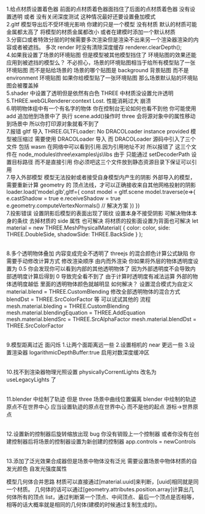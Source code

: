 1.给点材质设置着色器 前面的点材质着色器面挡住了后面的点材质着色器
没有设置透明 或者 没有关闭深度测试 这种情况最好还要设置叠加模式
<br>
2.gltf 模型导出后不受环境光影响
你建的只是一个模型 没有材质 默认的材质可能金属都太高了 将模型的材质金属都改小 或者在建模时添加一个默认材质
<br> 3.分窗口或者特效分层的时候需要多次渲染但是渲染不出来另一个渲染器渲染的内容或者被遮挡。
多次 render 时没有清除深度缓存 renderer.clearDepth();
<br> 4.如果我设置了场景的环境贴图 但是模型被其他模型挡住了 环境贴图的效果还能应用到被遮挡的模型么？
不必担心，场景的环境贴图相当于给所有模型贴了一张环境贴图 而不是贴给场景的
场景的哪个贴图是 background 背景贴图 而不是 environment 环境贴图
如果你给模型贴了一张环境贴图 那么场景默认贴的环境贴图会被覆盖掉
<br>
5.shader 中设置了透明但是依然有白色
THREE 中材质没设置允许透明
<br>
5.THREE.webGLRenderer:context Lost.
性能消耗过大 崩溃
<br> 6.明明物体组中有一个有名字的物体 你在控制台无论如何也看不到他
你可能使用 add 追加他到场景中了 执行 scene.add()操作时 three 会将源对象中的属性移动到场景中 所以你打印源对象就看不到了
<br> 7.报错 gltf 导入 THREE.GLTFLoader: No DRACOLoader instance provided
模型被压缩过 需要使用 DRACOLoader 导入 而 DRACOLoader 源码中引入了三个 文件 包括 wasm 在网络中可以看到引用.因为引用地址不对 所以报错了
这三个文件在 node_modules\three\examples\js\libs
由于 只能通过 setDecoderPath 设置目标路径 而不是直接引用 你必须吧这三个文件放到静态资源目录下保证可以引用
<br> 7.导入外部模型 模型无法投射或者接受自身模型内产生的阴影
外部导入的模型，需要重新计算 geometry 的 顶点法线，才可以正确接收来自其他网格投射的阴影
loader.load('model.glb',gltf={
const model = gltf.scene
model.traverse(e=>{
e.castShadow = true
e.receiveShadow = true
e.geometry.computeVertexNormals() // 解决方案
})
})
<br> 7.投影错误 设置阴影后模型的表面出现了斑纹
设置本身不接受阴影 可解决物体本身的条纹
去掉材质的 side 属性 也可解决
将材质的投影面设置为背面也可解决
let material = new THREE.MeshPhysicalMaterial( { color: color, side: THREE.DoubleSide, shadowSide: THREE.BackSide } );

<br> 8.多个透明物体叠加 内容变成完全不透明了
threejs 的混合颜色计算公式缺陷 你需要手动修改计算方式
修改渲染顺序 由内而外渲染
你如果将外层的物体透明度设置为 0.5 你会发现你可以看到内部的其他透明物体了 因为外部透明度不会导致内部透明度计算后得到 0 导致完全看不到了
由于计算时透明度有减法运算 外部的物体透明度越低 里面的透明物体颜色就越明显
如何解决？
设置混合模式为自定义 material.blend = THREE.CustomBlending
修改全部透明物体的混合方式 blendDst = THREE.SrcColorFactor 等 可以试试其他的
流程
mesh.material.bleding = THREE.CustomBlending
mesh.material.blendingEquation = THREE.AddEquation
mesh.material.blendSrc = THREE.SrcAlphaFactor
mesh.material.blendDst = THREE.SrcColorFactor

<br> 9.模型距离过近 面闪烁 1.让两个面距离远一些 2.设置相机的 near 更远一些 3.设置渲染器 logarithmicDepthBuffer:true 启用对数深度缓冲区

<br> 10.找不到渲染器物理光照设置
physicallyCorrentLights 改名为 useLegacyLights 了

<br> 11.blender 中绘制了轨迹 但是 three 场景中曲线位置偏离
blender 中绘制的轨迹原点不在世界中心 应当设置轨迹的原点在世界中心 而不是他的起点 游标->世界原点

<br> 12.设置新的控制器后旋转缩放出现 bug
你没有销毁上一个控制器
或者你没有在创建控制器后将场景的控制器设置为新创建的控制器
app.controls = newControls

<br> 13.添加了泛光效果合成器但是场景中物体没有泛光
需要设置场景中物体材质的自发光颜色 自发光强度属性

模型几何体合并思路
材质可以直接通过[material.uuid]来判断，[uuid]相同就是同一个材质。
几何体的话可以通过[geometry.attributes.position.array]计算出几何体所有的顶点 list，通过判断第一个顶点、中间顶点、最后一个顶点是否相等，
相等的话大概率就是相同的几何体(建模的时候通过复制生成的)。
